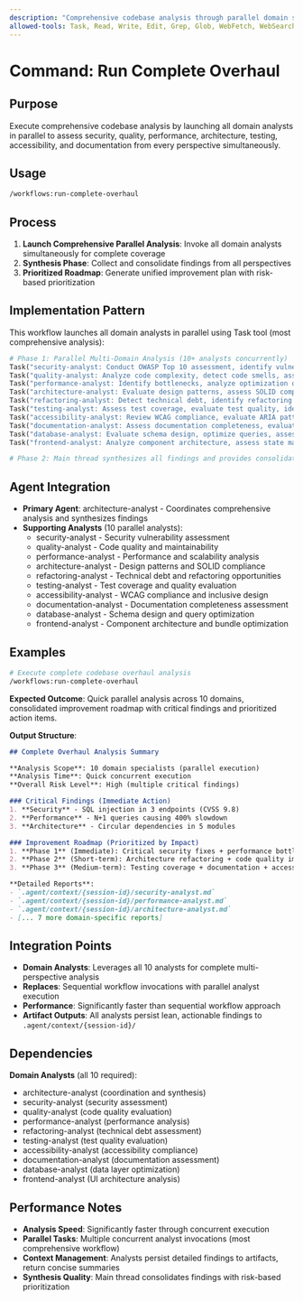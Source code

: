 ```yaml
---
description: "Comprehensive codebase analysis through parallel domain specialist invocations covering all quality perspectives"
allowed-tools: Task, Read, Write, Edit, Grep, Glob, WebFetch, WebSearch
---
```


# Command: Run Complete Overhaul

## Purpose

Execute comprehensive codebase analysis by launching all domain analysts in parallel to assess security, quality, performance, architecture, testing, accessibility, and documentation from every perspective simultaneously.

## Usage

```bash
/workflows:run-complete-overhaul
```

## Process

1. **Launch Comprehensive Parallel Analysis**: Invoke all domain analysts simultaneously for complete coverage
2. **Synthesis Phase**: Collect and consolidate findings from all perspectives
3. **Prioritized Roadmap**: Generate unified improvement plan with risk-based prioritization

## Implementation Pattern

This workflow launches all domain analysts in parallel using Task tool (most comprehensive analysis):

```python
# Phase 1: Parallel Multi-Domain Analysis (10+ analysts concurrently)
Task("security-analyst: Conduct OWASP Top 10 assessment, identify vulnerabilities, assess threat landscape")
Task("quality-analyst: Analyze code complexity, detect code smells, assess maintainability metrics")
Task("performance-analyst: Identify bottlenecks, analyze optimization opportunities, assess scalability")
Task("architecture-analyst: Evaluate design patterns, assess SOLID compliance, recommend improvements")
Task("refactoring-analyst: Detect technical debt, identify refactoring opportunities, prioritize improvements")
Task("testing-analyst: Assess test coverage, evaluate test quality, identify testing gaps")
Task("accessibility-analyst: Review WCAG compliance, evaluate ARIA patterns, assess keyboard navigation")
Task("documentation-analyst: Assess documentation completeness, evaluate API docs, identify knowledge gaps")
Task("database-analyst: Evaluate schema design, optimize queries, assess indexing strategies")
Task("frontend-analyst: Analyze component architecture, assess state management, optimize bundle size")

# Phase 2: Main thread synthesizes all findings and provides consolidated overhaul roadmap
```

## Agent Integration

- **Primary Agent**: architecture-analyst - Coordinates comprehensive analysis and synthesizes findings
- **Supporting Analysts** (10 parallel analysts):
  - security-analyst - Security vulnerability assessment
  - quality-analyst - Code quality and maintainability
  - performance-analyst - Performance and scalability analysis
  - architecture-analyst - Design patterns and SOLID compliance
  - refactoring-analyst - Technical debt and refactoring opportunities
  - testing-analyst - Test coverage and quality evaluation
  - accessibility-analyst - WCAG compliance and inclusive design
  - documentation-analyst - Documentation completeness assessment
  - database-analyst - Schema design and query optimization
  - frontend-analyst - Component architecture and bundle optimization

## Examples

```bash
# Execute complete codebase overhaul analysis
/workflows:run-complete-overhaul
```

**Expected Outcome**: Quick parallel analysis across 10 domains, consolidated improvement roadmap with critical findings and prioritized action items.

**Output Structure**:

```markdown
## Complete Overhaul Analysis Summary

**Analysis Scope**: 10 domain specialists (parallel execution)
**Analysis Time**: Quick concurrent execution
**Overall Risk Level**: High (multiple critical findings)

### Critical Findings (Immediate Action)
1. **Security** - SQL injection in 3 endpoints (CVSS 9.8)
2. **Performance** - N+1 queries causing 400% slowdown
3. **Architecture** - Circular dependencies in 5 modules

### Improvement Roadmap (Prioritized by Impact)
1. **Phase 1** (Immediate): Critical security fixes + performance bottlenecks
2. **Phase 2** (Short-term): Architecture refactoring + code quality improvements
3. **Phase 3** (Medium-term): Testing coverage + documentation + accessibility

**Detailed Reports**:
- `.agent/context/{session-id}/security-analyst.md`
- `.agent/context/{session-id}/performance-analyst.md`
- `.agent/context/{session-id}/architecture-analyst.md`
- [... 7 more domain-specific reports]
```

## Integration Points

- **Domain Analysts**: Leverages all 10 analysts for complete multi-perspective analysis
- **Replaces**: Sequential workflow invocations with parallel analyst execution
- **Performance**: Significantly faster than sequential workflow approach
- **Artifact Outputs**: All analysts persist lean, actionable findings to `.agent/context/{session-id}/`

## Dependencies

**Domain Analysts** (all 10 required):

- architecture-analyst (coordination and synthesis)
- security-analyst (security assessment)
- quality-analyst (code quality evaluation)
- performance-analyst (performance analysis)
- refactoring-analyst (technical debt assessment)
- testing-analyst (test quality evaluation)
- accessibility-analyst (accessibility compliance)
- documentation-analyst (documentation assessment)
- database-analyst (data layer optimization)
- frontend-analyst (UI architecture analysis)

## Performance Notes

- **Analysis Speed**: Significantly faster through concurrent execution
- **Parallel Tasks**: Multiple concurrent analyst invocations (most comprehensive workflow)
- **Context Management**: Analysts persist detailed findings to artifacts, return concise summaries
- **Synthesis Quality**: Main thread consolidates findings with risk-based prioritization
